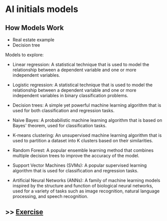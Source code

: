 # AI initials models

## How Models Work

- Real estate example
- Decision tree

Models to explore:

- Linear regression: A statistical technique that is used to model the relationship between a dependent variable and one or more independent variables.

- Logistic regression: A statistical technique that is used to model the relationship between a dependent variable and one or more independent variables in binary classification problems.

- Decision trees: A simple yet powerful machine learning algorithm that is used for both classification and regression tasks.

- Naive Bayes: A probabilistic machine learning algorithm that is based on Bayes' theorem, used for classification tasks.

- K-means clustering: An unsupervised machine learning algorithm that is used to partition a dataset into K clusters based on their similarities.

- Random Forest: A popular ensemble learning method that combines multiple decision trees to improve the accuracy of the model.

- Support Vector Machines (SVMs): A popular supervised learning algorithm that is used for classification and regression tasks.

- Artificial Neural Networks (ANNs): A family of machine learning models inspired by the structure and function of biological neural networks, used for a variety of tasks such as image recognition, natural language processing, and speech recognition.

## >> [Exercise](3b.exercise.md)
